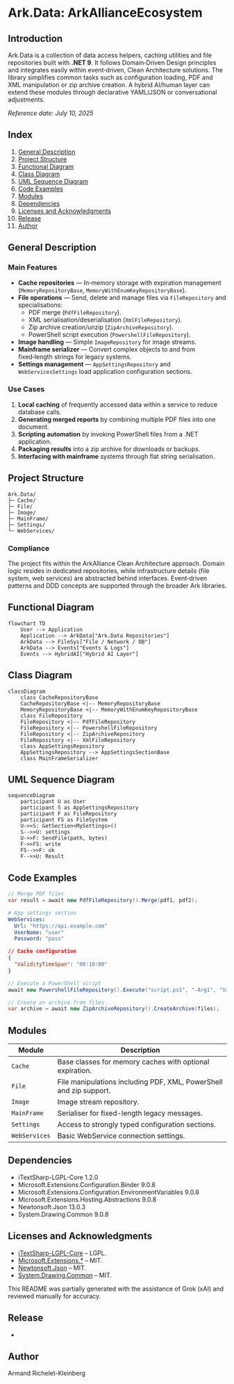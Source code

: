 # Ark.Data: ArkAllianceEcosystem

## Introduction
Ark.Data is a collection of data access helpers, caching utilities and file repositories built with **.NET&nbsp;9**. It follows Domain‑Driven Design principles and integrates easily within event‑driven, Clean Architecture solutions. The library simplifies common tasks such as configuration loading, PDF and XML manipulation or zip archive creation. A hybrid AI/human layer can extend these modules through declarative YAML/JSON or conversational adjustments.

*Reference date: July 10, 2025*

## Index
1. [General Description](#general-description)
2. [Project Structure](#project-structure)
3. [Functional Diagram](#functional-diagram)
4. [Class Diagram](#class-diagram)
5. [UML Sequence Diagram](#uml-sequence-diagram)
6. [Code Examples](#code-examples)
7. [Modules](#modules)
8. [Dependencies](#dependencies)
9. [Licenses and Acknowledgments](#licenses-and-acknowledgments)
10. [Release](#release)
11. [Author](#author)

## General Description
### Main Features
- **Cache repositories** — In‑memory storage with expiration management (`MemoryRepositoryBase`, `MemoryWithEnumKeyRepositoryBase`).
- **File operations** — Send, delete and manage files via `FileRepository` and specialisations:
  - PDF merge (`PdfFileRepository`).
  - XML serialisation/deserialisation (`XmlFileRepository`).
  - Zip archive creation/unzip (`ZipArchiveRepository`).
  - PowerShell script execution (`PowershellFileRepository`).
- **Image handling** — Simple `ImageRepository` for image streams.
- **Mainframe serializer** — Convert complex objects to and from fixed‑length strings for legacy systems.
- **Settings management** — `AppSettingsRepository` and `WebServicesSettings` load application configuration sections.

### Use Cases
1. **Local caching** of frequently accessed data within a service to reduce database calls.
2. **Generating merged reports** by combining multiple PDF files into one document.
3. **Scripting automation** by invoking PowerShell files from a .NET application.
4. **Packaging results** into a zip archive for downloads or backups.
5. **Interfacing with mainframe** systems through flat string serialisation.

## Project Structure
```
Ark.Data/
├─ Cache/
├─ File/
├─ Image/
├─ MainFrame/
├─ Settings/
└─ WebServices/
```

### Compliance
The project fits within the ArkAlliance Clean Architecture approach. Domain logic resides in dedicated repositories, while infrastructure details (file system, web services) are abstracted behind interfaces. Event‑driven patterns and DDD concepts are supported through the broader Ark libraries.

## Functional Diagram
```mermaid
flowchart TD
    User --> Application
    Application --> ArkData["Ark.Data Repositories"]
    ArkData --> FileSys["File / Network / DB"]
    ArkData --> Events["Events & Logs"]
    Events --> HybridAI["Hybrid AI Layer"]
```

## Class Diagram
```mermaid
classDiagram
    class CacheRepositoryBase
    CacheRepositoryBase <|-- MemoryRepositoryBase
    MemoryRepositoryBase <|-- MemoryWithEnumKeyRepositoryBase
    class FileRepository
    FileRepository <|-- PdfFileRepository
    FileRepository <|-- PowershellFileRepository
    FileRepository <|-- ZipArchiveRepository
    FileRepository <|-- XmlFileRepository
    class AppSettingsRepository
    AppSettingsRepository --> AppSettingsSectionBase
    class MainFrameSerializer
```

## UML Sequence Diagram
```mermaid
sequenceDiagram
    participant U as User
    participant S as AppSettingsRepository
    participant F as FileRepository
    participant FS as FileSystem
    U->>S: GetSection<MySettings>()
    S-->>U: settings
    U->>F: SendFile(path, bytes)
    F->>FS: write
    FS-->>F: ok
    F-->>U: Result
```

## Code Examples
```csharp
// Merge PDF files
var result = await new PdfFileRepository().Merge(pdf1, pdf2);
```
```yaml
# App settings section
WebServices:
  Url: "https://api.example.com"
  UserName: "user"
  Password: "pass"
```
```json
// Cache configuration
{
  "ValidityTimeSpan": "00:10:00"
}
```
```csharp
// Execute a PowerShell script
await new PowershellFileRepository().Execute("script.ps1", "-Arg1", "Value");
```
```csharp
// Create an archive from files
var archive = await new ZipArchiveRepository().CreateArchive(files);
```

## Modules
| Module | Description |
|--------|-------------|
| `Cache` | Base classes for memory caches with optional expiration. |
| `File` | File manipulations including PDF, XML, PowerShell and zip support. |
| `Image` | Image stream repository. |
| `MainFrame` | Serialiser for fixed-length legacy messages. |
| `Settings` | Access to strongly typed configuration sections. |
| `WebServices` | Basic WebService connection settings. |

## Dependencies
- iTextSharp-LGPL-Core 1.2.0
- Microsoft.Extensions.Configuration.Binder 9.0.8
- Microsoft.Extensions.Configuration.EnvironmentVariables 9.0.8
- Microsoft.Extensions.Hosting.Abstractions 9.0.8
- Newtonsoft.Json 13.0.3
- System.Drawing.Common 9.0.8

## Licenses and Acknowledgments
- [iTextSharp-LGPL-Core](https://github.com/itext/itextsharp) – LGPL.
- [Microsoft.Extensions.*](https://github.com/dotnet/runtime) – MIT.
- [Newtonsoft.Json](https://github.com/JamesNK/Newtonsoft.Json) – MIT.
- [System.Drawing.Common](https://github.com/dotnet/runtime) – MIT.

This README was partially generated with the assistance of Grok (xAI) and reviewed manually for accuracy.

## Release
- 

## Author
Armand Richelet-Kleinberg
